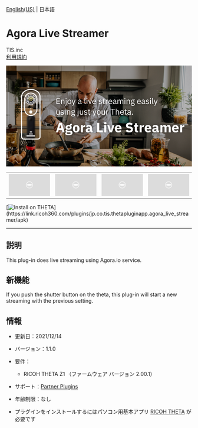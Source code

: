[English(US)](README.md) | 日本語

# Agora Live Streamer
TIS.inc  
[利用規約](https://github.com/xr-campus/Agora-Live-Streamer/blob/main/terms.md)

<div align="center">
 <img src="1.png">
 <table>
  <tr>
   <td><img src="../../resources/common/img/noimg.png"></td>
   <td><img src="../../resources/common/img/noimg.png"></td>
   <td><img src="../../resources/common/img/noimg.png"></td>
   <td><img src="../../resources/common/img/noimg.png"></td>
  </tr>
 </table>
</div>

[![Install on THETA](https://assets.ricoh360.com/image/upload/v1/front/theta/install-button.svg?)](https://link.ricoh360.com/plugins/jp.co.tis.thetapluginapp.agora_live_streamer/apk)

***

## 説明
This plug-in does live streaming using Agora.io service.

## 新機能
If you push the shutter button on the theta, this plug-in will start a new streaming with the previous setting.

## 情報
  * 更新日：2021/12/14
  * バージョン：1.1.0
  * 要件：
    * RICOH THETA Z1 （ファームウェア バージョン 2.00.1）
  * サポート：[Partner Plugins](https://github.com/xr-campus/Agora-Live-Streamer/blob/main/support.md)
  * 年齢制限：なし

* プラグインをインストールするにはパソコン用基本アプリ [RICOH THETA](https://theta360.com/ja/about/application/pc.html#app-detail-01) が必要です
